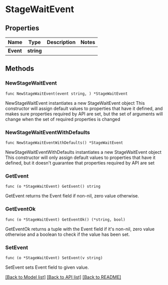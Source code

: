 # StageWaitEvent

## Properties

Name | Type | Description | Notes
------------ | ------------- | ------------- | -------------
**Event** | **string** |  | 

## Methods

### NewStageWaitEvent

`func NewStageWaitEvent(event string, ) *StageWaitEvent`

NewStageWaitEvent instantiates a new StageWaitEvent object
This constructor will assign default values to properties that have it defined,
and makes sure properties required by API are set, but the set of arguments
will change when the set of required properties is changed

### NewStageWaitEventWithDefaults

`func NewStageWaitEventWithDefaults() *StageWaitEvent`

NewStageWaitEventWithDefaults instantiates a new StageWaitEvent object
This constructor will only assign default values to properties that have it defined,
but it doesn't guarantee that properties required by API are set

### GetEvent

`func (o *StageWaitEvent) GetEvent() string`

GetEvent returns the Event field if non-nil, zero value otherwise.

### GetEventOk

`func (o *StageWaitEvent) GetEventOk() (*string, bool)`

GetEventOk returns a tuple with the Event field if it's non-nil, zero value otherwise
and a boolean to check if the value has been set.

### SetEvent

`func (o *StageWaitEvent) SetEvent(v string)`

SetEvent sets Event field to given value.



[[Back to Model list]](../README.md#documentation-for-models) [[Back to API list]](../README.md#documentation-for-api-endpoints) [[Back to README]](../README.md)


